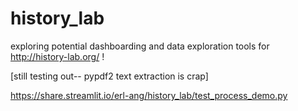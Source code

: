 # history_lab

exploring potential dashboarding and data exploration tools for http://history-lab.org/ !

[still testing out-- pypdf2 text extraction is crap]

https://share.streamlit.io/erl-ang/history_lab/test_process_demo.py 
